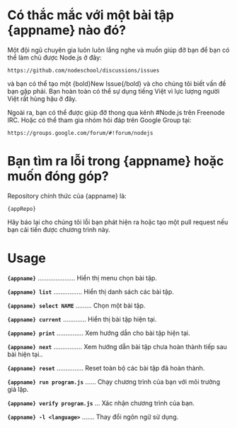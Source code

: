 # Có thắc mắc với một bài tập {appname} nào đó?

Một đội ngũ chuyên gia luôn luôn lắng nghe và muốn giúp đỡ bạn để bạn có thể làm chủ được Node.js ở đây:

    https://github.com/nodeschool/discussions/issues

và bạn có thể tạo một {bold}New Issue{/bold} và cho chúng tôi biết vấn đề bạn gặp phải. Bạn hoàn toàn có thể sự dụng tiếng Việt vì lực lượng người Việt rất hùng hậu ở đây.

Ngoài ra, bạn có thể được giúp đỡ thong qua kênh #Node.js trên Freenode IRC. Hoặc có thể tham gia nhóm hỏi đáp trên Google Group tại:

    https://groups.google.com/forum/#!forum/nodejs

# Bạn tìm ra lỗi trong {appname} hoặc muốn đóng góp?

Repository chính thức của {appname} là:

    {appRepo}

Hãy báo lại cho chúng tôi lỗi bạn phát hiện ra hoặc tạo một pull request nếu bạn cải tiến được chương trình này.

# Usage

__`{appname}`__ ..................... Hiển thị menu chọn bài tập.

__`{appname} list`__ ................ Hiển thị danh sách các bài tập.

__`{appname} select NAME`__ ......... Chọn một bài tập.

__`{appname} current`__ ............. Hiển thị bài tập hiện tại.

__`{appname} print`__ ............... Xem hướng dẫn cho bài tập hiện tại.

__`{appname} next`__ ................ Xem hướng dẫn bài tập chưa hoàn thành tiếp sau bài hiện tại..

__`{appname} reset`__ ............... Reset toàn bộ các bài tập đã hoàn thành.

__`{appname} run program.js`__ ...... Chạy chương trình của bạn với môi trường giả lập.

__`{appname} verify program.js`__ ... Xác nhận chương trình của bạn.

__`{appname} -l <language>`__ ....... Thay đổi ngôn ngữ sử dụng.

